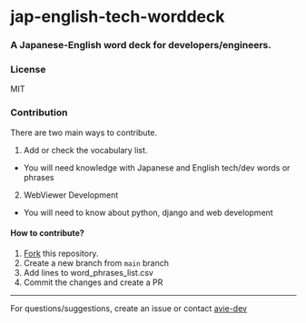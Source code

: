 # jap-english-tech-worddeck

### A Japanese-English word deck for developers/engineers.
### License
MIT
### Contribution
There are two main ways to contribute.
1. Add or check the vocabulary list.
 - You will need knowledge with Japanese and English tech/dev words or phrases

2. WebViewer Development
 - You will need to know about python, django and web development

#### How to contribute?

1. [Fork](https://github.com/JapanTechAndLanguage/jap-english-tech-worddeck/fork) this repository.
2. Create a new branch from `main` branch
3. Add lines to word_phrases_list.csv
4. Commit the changes and create a PR


<hr />

For questions/suggestions, create an issue or contact
[avie-dev](https://github.com/avie-dev)

